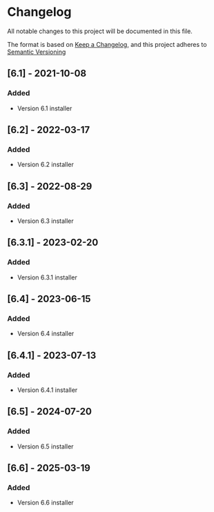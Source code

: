 # Changelog

All notable changes to this project will be documented in this file.

The format is based on [Keep a Changelog](https://keepachangelog.com/en/1.0.0/),
and this project adheres to [Semantic Versioning](https://semver.org/spec/v2.0.0.html)

## [6.1] - 2021-10-08

### Added

- Version 6.1 installer

## [6.2] - 2022-03-17

### Added

- Version 6.2 installer

## [6.3] - 2022-08-29

### Added

- Version 6.3 installer

## [6.3.1] - 2023-02-20

### Added

- Version 6.3.1 installer

## [6.4] - 2023-06-15

### Added

- Version 6.4 installer

## [6.4.1] - 2023-07-13

### Added

- Version 6.4.1 installer

## [6.5] - 2024-07-20

### Added

- Version 6.5 installer

## [6.6] - 2025-03-19

### Added

- Version 6.6 installer